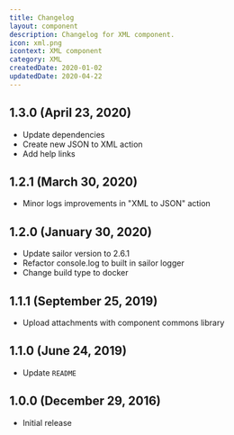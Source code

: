 ```yaml
---
title: Changelog
layout: component
description: Changelog for XML component.
icon: xml.png
icontext: XML component
category: XML
createdDate: 2020-01-02
updatedDate: 2020-04-22
---
```


## 1.3.0 (April 23, 2020)

* Update dependencies
* Create new JSON to XML action
* Add help links


## 1.2.1 (March 30, 2020)

* Minor logs improvements in "XML to JSON" action

## 1.2.0 (January 30, 2020)

* Update sailor version to 2.6.1
* Refactor console.log to built in sailor logger
* Change build type to docker

## 1.1.1 (September 25, 2019)

* Upload attachments with component commons library

## 1.1.0 (June 24, 2019)

* Update `README`

## 1.0.0 (December 29, 2016)

* Initial release
